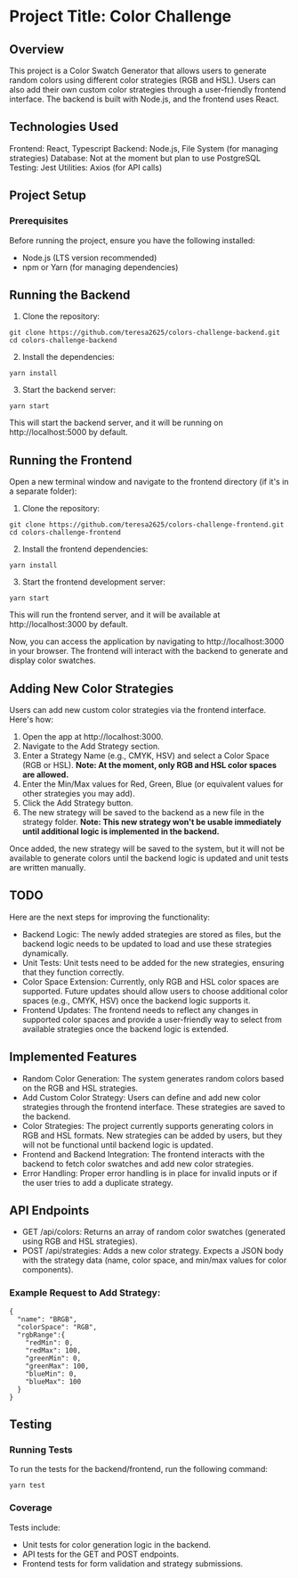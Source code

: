 # Project Title: Color Challenge
## Overview
This project is a Color Swatch Generator that allows users to generate random colors using different color strategies (RGB and HSL). Users can also add their own custom color strategies through a user-friendly frontend interface. The backend is built with Node.js, and the frontend uses React.

## Technologies Used
Frontend: React, Typescript
Backend: Node.js, File System (for managing strategies)
Database: Not at the moment but plan to use PostgreSQL
Testing: Jest
Utilities: Axios (for API calls)

## Project Setup
### Prerequisites
Before running the project, ensure you have the following installed:

- Node.js (LTS version recommended)
- npm or Yarn (for managing dependencies)

## Running the Backend
1. Clone the repository:
```
git clone https://github.com/teresa2625/colors-challenge-backend.git
cd colors-challenge-backend
```

2. Install the dependencies:
```
yarn install
```

3. Start the backend server:
```
yarn start
```
This will start the backend server, and it will be running on http://localhost:5000 by default.

## Running the Frontend
Open a new terminal window and navigate to the frontend directory (if it's in a separate folder):

1. Clone the repository:
```
git clone https://github.com/teresa2625/colors-challenge-frontend.git
cd colors-challenge-frontend
```

2. Install the frontend dependencies:
```
yarn install
```

3. Start the frontend development server:
```
yarn start
```
This will run the frontend server, and it will be available at http://localhost:3000 by default.

Now, you can access the application by navigating to http://localhost:3000 in your browser. The frontend will interact with the backend to generate and display color swatches.

## Adding New Color Strategies
Users can add new custom color strategies via the frontend interface. Here's how:

1. Open the app at http://localhost:3000.
2. Navigate to the Add Strategy section.
3. Enter a Strategy Name (e.g., CMYK, HSV) and select a Color Space (RGB or HSL). **Note: At the moment, only RGB and HSL color spaces are allowed.**
4. Enter the Min/Max values for Red, Green, Blue (or equivalent values for other strategies you may add).
5. Click the Add Strategy button.
6. The new strategy will be saved to the backend as a new file in the strategy folder. **Note: This new strategy won't be usable immediately until additional logic is implemented in the backend.**

Once added, the new strategy will be saved to the system, but it will not be available to generate colors until the backend logic is updated and unit tests are written manually.

## TODO
Here are the next steps for improving the functionality:

- Backend Logic: The newly added strategies are stored as files, but the backend logic needs to be updated to load and use these strategies dynamically.
- Unit Tests: Unit tests need to be added for the new strategies, ensuring that they function correctly.
- Color Space Extension: Currently, only RGB and HSL color spaces are supported. Future updates should allow users to choose additional color spaces (e.g., CMYK, HSV) once the backend logic supports it.
- Frontend Updates: The frontend needs to reflect any changes in supported color spaces and provide a user-friendly way to select from available strategies once the backend logic is extended.

## Implemented Features
- Random Color Generation: The system generates random colors based on the RGB and HSL strategies.
- Add Custom Color Strategy: Users can define and add new color strategies through the frontend interface. These strategies are saved to the backend.
- Color Strategies: The project currently supports generating colors in RGB and HSL formats. New strategies can be added by users, but they will not be functional until backend logic is updated.
- Frontend and Backend Integration: The frontend interacts with the backend to fetch color swatches and add new color strategies.
- Error Handling: Proper error handling is in place for invalid inputs or if the user tries to add a duplicate strategy.

## API Endpoints
- GET /api/colors: Returns an array of random color swatches (generated using RGB and HSL strategies).
- POST /api/strategies: Adds a new color strategy. Expects a JSON body with the strategy data (name, color space, and min/max values for color components).

### Example Request to Add Strategy:
```
{
  "name": "BRGB",
  "colorSpace": "RGB",
  "rgbRange":{
    "redMin": 0,
    "redMax": 100,
    "greenMin": 0,
    "greenMax": 100,
    "blueMin": 0,
    "blueMax": 100
  }
}
```

## Testing
### Running Tests
To run the tests for the backend/frontend, run the following command:
```
yarn test
```

### Coverage
Tests include:
- Unit tests for color generation logic in the backend.
- API tests for the GET and POST endpoints.
- Frontend tests for form validation and strategy submissions.